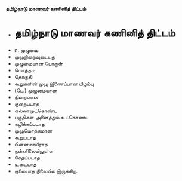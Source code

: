 **தமிழ்நாடு மாணவர் கணினித் திட்டம்**
- # தமிழ்நாடு மாணவர் கணினித் திட்டம்
- n. முழுமை
- முழுநிறைவுடையது
- முழுமையான பொருள்
- மொத்தம்
- தொகுதி
- கூறுகளின் முழு இணைப்பான பிழம்பு
- (பெ.) முழுமையான
- நிறைவான
- குறைபடாத
- எல்லாமுட்கொண்ட
- பகுதிகள் அனைத்தும் உட்கொண்ட
- கழிக்கப்படாத
- முழுமொத்தமான
- கூறுபடாத
- பின்னமாயிராத
- நன்னிலையிலுள்ள
- சேதப்படாத
- உடையாத
- குலையாத நிலையில் இருக்கிற.

